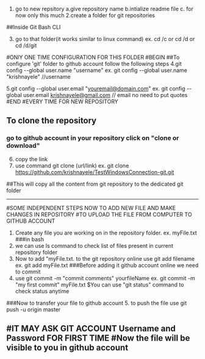 1. go to new repsitory
	a.give repository name
	b.intialize readme file
	c. for now only this much
2.create a folder for git repositories

##Inside Git Bash CLI

3. go to that folder(it works similar to linux command)
 ex. cd /c or cd /d or cd /d/git
  
#ONlY ONE TIME CONFIGURATION FOR THIS FOLDER
#BEGIN
##To configure 'git' folder to github account follow the following steps
4.git config --global user.name "username"
   ex. git config --global user.name "krishnayele"  //username

5.git config --global user.email "youremail@domain.com"
   ex. git config --global user.email krishnayele@gmail.com  // email no need to put quotes
#END
#EVERY TIME FOR NEW REPOSITORY

## To clone the repository 
### go to github account in your repository click on "clone or download"

6. copy the link 
7. use command
	git clone (url/link)
	ex. git clone https://github.com/krishnayele/TestWindowsConnection-git.git

##This will copy all the content from git repository to the dedicated git folder

-------------------------------------------------------------------------------------------------------------------------------------
#SOME INDEPENDENT STEPS NOW TO ADD NEW FILE AND MAKE CHANGES IN REPOSITORY 
#TO UPLOAD THE FILE FROM COMPUTER TO GITHUB ACCOUNT

1. Create any file you are working on in the repository folder.
	ex. myFile.txt
###in bash 
2. we can use ls command to check list of files present in current repository folder
3. Now to add "myFile.txt. to the git repository online use 
	git add filename
	ex. git add myFile.txt
###Before adding it github account online we need to commit
4. use 
      git commit -m "commit comments" yourfileName
	ex. git commit -m "my first commit" myFile.txt
$You can use "git status" command to check status anytime

###Now to transfer your file to github account
5. to push the file use
	git push -u origin master

#IT MAY ASK GIT ACCOUNT Username and Password FOR FIRST TIME
#Now the file will be visible to you in github account
------------------------------------------------------------------------------------------------------------------------------------



